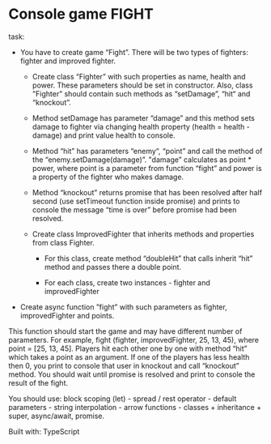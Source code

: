 # Console game FIGHT
task:
- You have to create game “Fight”. There will be two types of fighters: fighter and improved fighter.

    - Create class “Fighter” with such properties as name, health and power. These parameters should be set in constructor. Also, class ”Fighter” should contain such methods as “setDamage”, “hit“ and “knockout”.

    - Method setDamage has parameter “damage” and this method sets damage to fighter via changing health property (health = health - damage) and print value health to console.

    - Method “hit” has parameters “enemy“, “point” and call the method of the “enemy.setDamage(damage)”. "damage” calculates as point * power, where point is a parameter from function “fight” and power is a property of the fighter who makes damage.

    - Method “knockout” returns promise that has been resolved after half second (use setTimeout function inside promise) and prints to console the message “time is over” before promise had been resolved.

    - Create class ImprovedFighter that inherits methods and properties from class Fighter.

        - For this class, create method “doubleHit” that calls inherit “hit” method and passes there a double point.

        -  For each class, create two instances - fighter and improvedFighter

 - Create async function ”fight” with such parameters as fighter, improvedFighter and points.

This function should start the game and may have different number of parameters. For example, fight (fighter, improvedFighter, 25, 13, 45), where point = [25, 13, 45]. Players hit each other one by one with method “hit” which takes a point as an argument. If one of the players has less health then 0, you print to console that user in knockout and call “knockout” method. You should wait until promise is resolved and print to console the result of the fight.

You should use: block scoping (let) - spread / rest operator - default parameters - string interpolation - arrow functions - classes + inheritance + super, async/await, promise.


Built with: TypeScript
